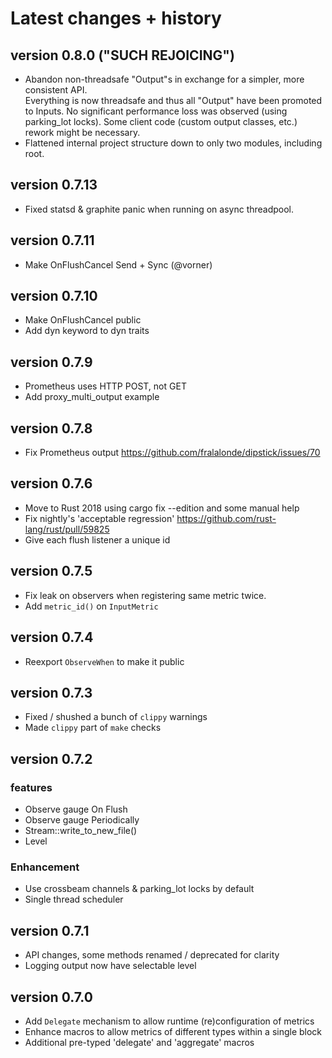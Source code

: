 # Latest changes + history

## version 0.8.0 ("SUCH REJOICING")
- Abandon non-threadsafe "Output"s in exchange for a simpler, more consistent API.   
  Everything is now threadsafe and thus all "Output" have been promoted to Inputs.
  No significant performance loss was observed (using parking_lot locks). 
  Some client code (custom output classes, etc.) rework might be necessary.
- Flattened internal project structure down to only two modules, including root.

## version 0.7.13
- Fixed statsd & graphite panic when running on async threadpool. 

## version 0.7.11
- Make OnFlushCancel Send + Sync (@vorner)

## version 0.7.10
- Make OnFlushCancel public
- Add dyn keyword to dyn traits

## version 0.7.9
- Prometheus uses HTTP POST, not GET
- Add proxy_multi_output example

## version 0.7.8
- Fix Prometheus output https://github.com/fralalonde/dipstick/issues/70 

## version 0.7.6
- Move to Rust 2018 using cargo fix --edition and some manual help
- Fix nightly's 'acceptable regression' https://github.com/rust-lang/rust/pull/59825
- Give each flush listener a unique id

## version 0.7.5
- Fix leak on observers when registering same metric twice. 
- Add `metric_id()` on `InputMetric`

## version 0.7.4
- Reexport `ObserveWhen` to make it public 

## version 0.7.3
- Fixed / shushed a bunch of `clippy` warnings 
- Made `clippy` part of `make` checks

## version 0.7.2

### features
- Observe gauge On Flush
- Observe gauge Periodically
- Stream::write_to_new_file() 
- Level

### Enhancement
- Use crossbeam channels & parking_lot locks by default
- Single thread scheduler

## version 0.7.1
- API changes, some methods renamed / deprecated for clarity
- Logging output now have selectable level

## version 0.7.0 

- Add `Delegate` mechanism to allow runtime (re)configuration of metrics 
- Enhance macros to allow metrics of different types within a single block
- Additional pre-typed 'delegate' and 'aggregate' macros
 

